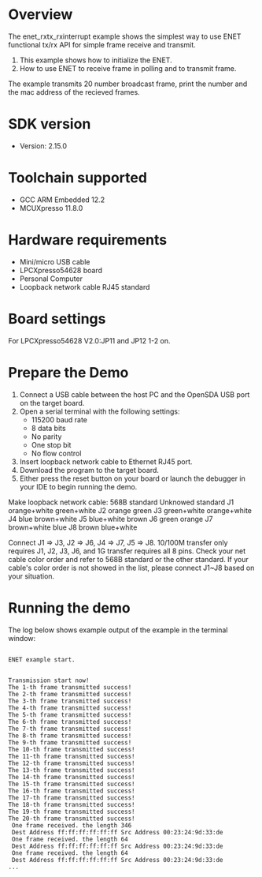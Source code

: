 Overview
========

The enet_rxtx_rxinterrupt example shows the simplest way to use ENET functional tx/rx API for simple frame receive and transmit.

1. This example shows how to initialize the ENET.
2. How to use ENET to receive frame in polling and to transmit frame.

The example transmits 20 number broadcast frame, print the number and the mac address of 
the recieved frames.

SDK version
===========
- Version: 2.15.0

Toolchain supported
===================
- GCC ARM Embedded  12.2
- MCUXpresso  11.8.0

Hardware requirements
=====================
- Mini/micro USB cable
- LPCXpresso54628 board
- Personal Computer
- Loopback network cable RJ45 standard

Board settings
==============
For LPCXpresso54628 V2.0:JP11 and JP12 1-2 on. 

Prepare the Demo
================
1.  Connect a USB cable between the host PC and the OpenSDA USB port on the target board.
2.  Open a serial terminal with the following settings:
    - 115200 baud rate
    - 8 data bits
    - No parity
    - One stop bit
    - No flow control
3.  Insert loopback network cable to Ethernet RJ45 port.
4.  Download the program to the target board.
5.  Either press the reset button on your board or launch the debugger in your IDE to begin running the demo.

Make loopback network cable:
      568B standard 	 Unknowed standard
J1    orange+white       green+white
J2    orange             green
J3    green+white        orange+white
J4    blue               brown+white
J5    blue+white         brown
J6    green              orange
J7	  brown+white        blue
J8    brown              blue+white

Connect J1 => J3, J2 => J6, J4 => J7, J5 => J8. 10/100M transfer only requires J1, J2, J3, J6, and 1G transfer requires all 8 pins.
Check your net cable color order and refer to 568B standard or the other standard. If your cable's color order is not showed in the list,
please connect J1~J8 based on your situation.

Running the demo
================
The log below shows example output of the example in the terminal window:
~~~~~~~~~~~~~~~~~~~~~~~~~~~~~~~~~~~

ENET example start.


Transmission start now!
The 1-th frame transmitted success!
The 2-th frame transmitted success!
The 3-th frame transmitted success!
The 4-th frame transmitted success!
The 5-th frame transmitted success!
The 6-th frame transmitted success!
The 7-th frame transmitted success!
The 8-th frame transmitted success!
The 9-th frame transmitted success!
The 10-th frame transmitted success!
The 11-th frame transmitted success!
The 12-th frame transmitted success!
The 13-th frame transmitted success!
The 14-th frame transmitted success!
The 15-th frame transmitted success!
The 16-th frame transmitted success!
The 17-th frame transmitted success!
The 18-th frame transmitted success!
The 19-th frame transmitted success!
The 20-th frame transmitted success!
 One frame received. the length 346
 Dest Address ff:ff:ff:ff:ff:ff Src Address 00:23:24:9d:33:de 
 One frame received. the length 64 
 Dest Address ff:ff:ff:ff:ff:ff Src Address 00:23:24:9d:33:de 
 One frame received. the length 64 
 Dest Address ff:ff:ff:ff:ff:ff Src Address 00:23:24:9d:33:de 
...

~~~~~~~~~~~~~~~~~~~~~~~~~~~~~~~~~~~
